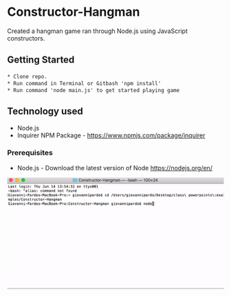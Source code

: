 # Constructor-Hangman

Created a hangman game ran through Node.js using JavaScript constructors.

## Getting Started
    * Clone repo.
    * Run command in Terminal or Gitbash 'npm install'
    * Run command 'node main.js' to get started playing game 

## Technology used
* Node.js
* Inquirer NPM Package - https://www.npmjs.com/package/inquirer

### Prerequisites
- Node.js - Download the latest version of Node https://nodejs.org/en/


![Hangman gif](/hangman.gif)
